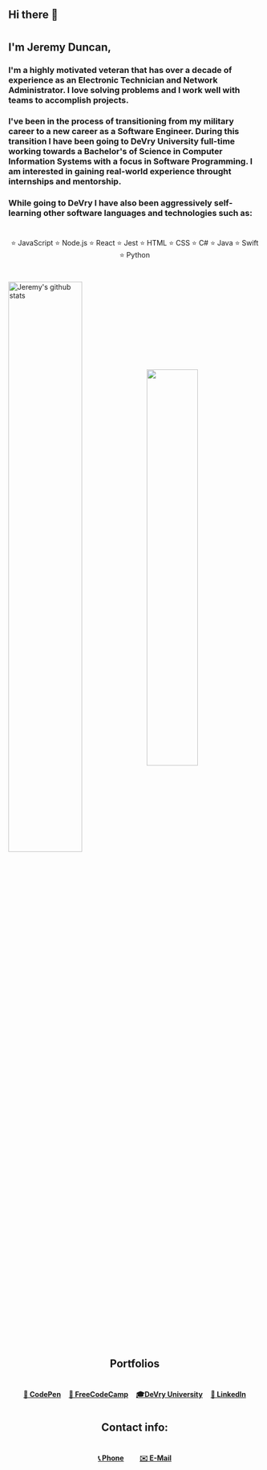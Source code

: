 ## Hi there 👋
#
## I'm Jeremy Duncan,

 ### <p>I'm a highly motivated veteran that has over a decade of experience as an Electronic Technician and Network Administrator. I love solving problems and I work well with teams to accomplish projects.</p> 
 ### <p>I've been in the process of transitioning from my military career to a new career as a Software Engineer. During this transition I have been going to DeVry University full-time working towards a Bachelor's of Science in Computer Information Systems with a focus in Software Programming. I am interested in gaining real-world experience throught internships and mentorship.</p>
 ### <p>While going to DeVry I have also been aggressively self-learning other software languages and technologies such as: </p>
 # 
 <div style="text-align: center;">
⭐️ JavaScript ⭐️ Node.js ⭐️ React ⭐️ Jest ⭐️ HTML ⭐️ CSS ⭐️ C# ⭐️ Java ⭐️ Swift ⭐️ Python
</div>
 

<!--[![Jeremy's GitHub stats](https://github-readme-stats.vercel.app/api?username=JeremyDuncan)](https://github.com/JeremyDuncan/github-readme-stats)-->
#
<a href="#"><img align="center" width="54%" src="https://github-readme-stats.vercel.app/api?username=JeremyDuncan&show_icons=true&include_all_commits=true&theme=buefy&hide_border=true" alt="Jeremy's github stats" /></a> 
<a href="#"><img align="center" width="45%" src="https://github-readme-stats.vercel.app/api/top-langs/?username=JeremyDuncan&layout=compact&theme=buefy&hide_border=true" /></a>

#
<h2 style="text-align: center;">Portfolios</h2>

#
<div style="text-align: center;">
<strong><a href="https://codepen.io/jduncan05/full/JjOVvMg">💾 CodePen</a></strong> 
&nbsp;&nbsp;
<strong><a href="https://www.freecodecamp.org/JeremyDuncan">💾 FreeCodeCamp</a></strong>
&nbsp;&nbsp;
<strong><a href="https://jeremyduncan1984.wixsite.com/jeremy-duncan"> 🎓DeVry University</a></strong>
&nbsp;&nbsp;
<strong><a href="https://www.linkedin.com/in/jeremy-duncan2021">🔗 LinkedIn</a></strong>
</div>

#
  <h2 style="text-align: center;">Contact info: </h2>

#  
<div style="text-align: center;">
<strong><a href="tel:757-637-0202" class="btn contact-details"> 📞 Phone</a></strong> 
&nbsp;&nbsp;&nbsp;&nbsp;&nbsp;&nbsp;
<strong> <a href="mailto:jeremy.duncan1984@gmail.com" class="btn contact-details">✉️ E-Mail</a> </strong>
</div>

<!--
**JeremyDuncan/JeremyDuncan** is a ✨ _special_ ✨ repository because its `README.md` (this file) appears on your GitHub profile.

Here are some ideas to get you started:

- 🔭 I’m currently working on ...
- 🌱 I’m currently learning ...
- 👯 I’m looking to collaborate on ...
- 🤔 I’m looking for help with ...
- 💬 Ask me about ...
- 📫 How to reach me: ...
- 😄 Pronouns: ...
- ⚡ Fun fact: ...
-->
